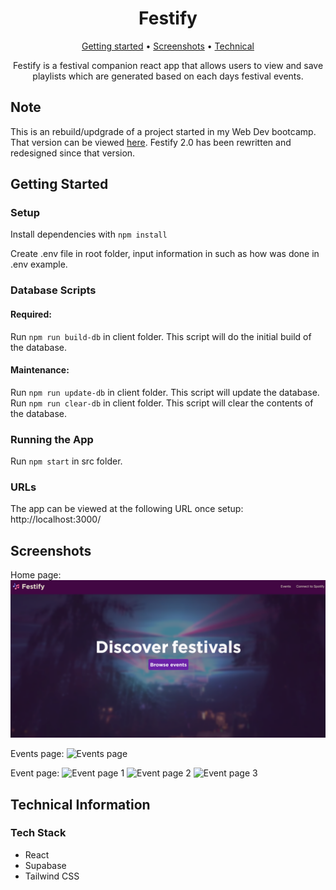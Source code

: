 <div align="center">

# Festify
[Getting started](#getting-started) •
[Screenshots](#screenshots) •
[Technical](#technical-information) 

Festify is a festival companion react app that allows users to view and save playlists which are generated based on each days festival events.

</div>

## Note
This is an rebuild/updgrade of a project started in my Web Dev bootcamp. That version can be viewed [here](https://github.com/yobazy/festify). Festify 2.0 has been rewritten and redesigned since that version.

## Getting Started
### Setup
Install dependencies with `npm install`

Create .env file in root folder, input information in such as how was done in .env example.

### Database Scripts
#### Required:
Run `npm run build-db` in client folder. This script will do the initial build of the database.

#### Maintenance:
Run `npm run update-db` in client folder. This script will update the database.
Run `npm run clear-db` in client folder. This script will clear the contents of the database.

### Running the App 
Run `npm start` in src folder.

### URLs
The app can be viewed at the following URL once setup:
http://localhost:3000/

## Screenshots
Home page:
![Home page](https://github.com/yobazy/festify-2.0/blob/master/screenshots/home.png?raw=true)

Events page:
![Events page](https://github.com/youthbazzy/festify-2.0/blob/master/screenshots/events.png?raw=true)

Event page:
![Event page 1](https://github.com/youthbazzy/festify-2.0/blob/master/screenshots/event-1.PNG?raw=true) 
![Event page 2](https://github.com/youthbazzy/festify-2.0/blob/master/screenshots/event-2.PNG?raw=true) 
![Event page 3](https://github.com/youthbazzy/festify-2.0/blob/master/screenshots/event-3.PNG?raw=true) 


## Technical Information
### Tech Stack 
- React
- Supabase 
- Tailwind CSS

<!-- ### Dependencies
To be added. 

### Dev Dependencies 
To be added.

-->
